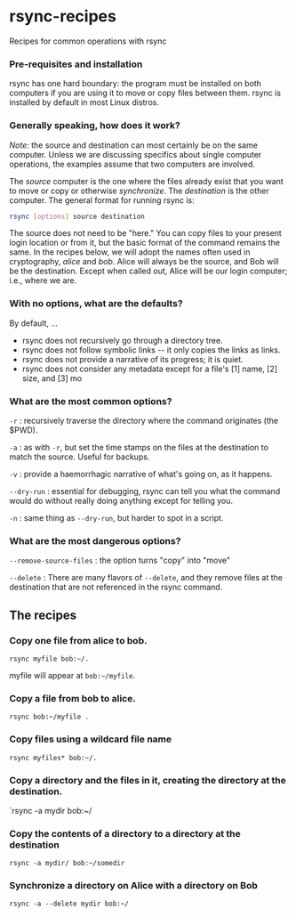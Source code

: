 # rsync-recipes
Recipes for common operations with rsync

### Pre-requisites and installation

rsync has one hard boundary: the program must be installed on both computers if you are
using it to move or copy files between them. rsync is installed by default in most Linux
distros.

### Generally speaking, how does it work?

*Note:* the source and destination can most certainly be on the same computer. Unless we are discussing
specifics about single computer operations, the examples assume that two computers are involved.

The *source* computer is the one where the files already exist that you want to move or copy or otherwise
*synchronize*. The *destination* is the other computer. The general format for running rsync is:

```bash
rsync [options] source destination
```

The source does not need to be "here." You can copy files to your present login location or from it, but the
basic format of the command remains the same. In the recipes below, we will adopt the
names often used in cryptography, *alice* and *bob*. Alice will always be the source, and Bob will be the
destination. Except when called out, Alice will be our login computer; i.e., where we are.

### With no options, what are the defaults?

By default, ...

- rsync does not recursively go through a directory tree.
- rsync does not follow symbolic links -- it only copies the links as links.
- rsync does not provide a narrative of its progress; it is quiet.
- rsync does not consider any metadata except for a file's [1] name, [2] size, and [3] mo

### What are the most common options?

`-r` : recursively traverse the directory where the command originates (the $PWD).

`-a` : as with `-r`, but set the time stamps on the files at the destination to match the source. Useful for backups.

`-v` : provide a haemorrhagic narrative of what's going on, as it happens.

`--dry-run` : essential for debugging, rsync can tell you what the command would do without really doing anything except for telling you.

`-n` : same thing as `--dry-run`, but harder to spot in a script.

### What are the most dangerous options?

`--remove-source-files` : the option turns "copy" into "move"

`--delete` : There are many flavors of `--delete`, and they remove files at the destination that are not referenced in the rsync command.

## The recipes

### Copy one file from alice to bob.

`rsync myfile bob:~/.`

myfile will appear at `bob:~/myfile`.

### Copy a file from bob to alice.

`rsync bob:~/myfile .`

### Copy files using a wildcard file name

`rsync myfiles* bob:~/.`

### Copy a directory and the files in it, creating the directory at the destination.

`rsync -a mydir bob:~/

### Copy the contents of a directory to a directory at the destination 

`rsync -a mydir/ bob:~/somedir`

### Synchronize a directory on Alice with a directory on Bob

`rsync -a --delete mydir bob:~/`
